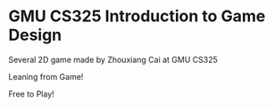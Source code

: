 # GMU CS325 Introduction to Game Design

Several 2D game made by Zhouxiang Cai at GMU CS325

Leaning from Game!

Free to Play!

